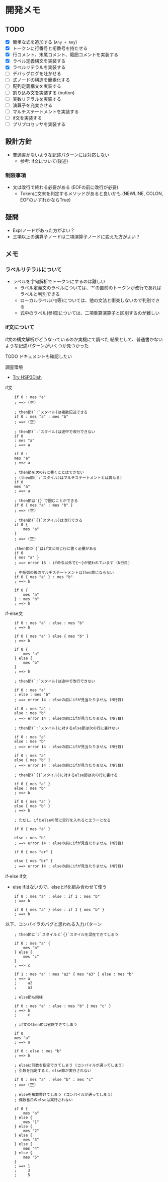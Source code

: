 # 開発メモ

## TODO

- [x] 簡単な式を追加する (`Any + Any`)
- [x] トークンに行番号と桁番号を持たせる
- [x] 行コメント、末尾コメント、範囲コメントを実装する
- [x] ラベル定義構文を実装する
- [x] ラベルリテラルを実装する
- [ ] デバッグログを吐かせる
- [ ] 式ノードの構造を簡素化する
- [ ] 配列定義構文を実装する
- [ ] 割り込み文を実装する (button)
- [ ] 実数リテラルを実装する
- [ ] 演算子を充実させる
- [ ] マルチステートメントを実装する
- [ ] if文を実装する
- [ ] プリプロセッサを実装する

## 設計方針

- 普通書かないような記述パターンには対応しない
  - 参考: if文について(後述)

### 制限事項

- 文は改行で終わる必要がある (EOFの前に改行が必要)
  - Tokenに文末を判定するメソッドがあると良いかも (NEWLINE, COLON, EOFのいずれかならTrue)

## 疑問

- Exprノードがあった方がよい？
- 三項以上の演算子ノードは二項演算子ノードに変えた方がよい？

## メモ

### ラベルリテラルについて

- ラベルを字句解析でトークンにするのは難しい
  - ラベル定義文のラベルについては、'*'の直前のトークンが改行であればラベルと判別できる
  - ローカルラベル(`*@`等)については、他の文法と衝突しないので判別できる
  - 式中のラベル(参照)については、二項乗算演算子と区別するのが難しい

### if文について

if文の構文解析がどうなっているのか実機にて調べた
結果として、普通書かないような記述パターンがいくつか見つかった

TODO ドキュメントも確認したい

調査環境

- [Try HSP3Dish](http://peppermint.jp/products/hsp/try.html)

if文

```hsp
    if 0 : mes "a"
    ; ==> (空)

    ; then節(`:`スタイル)は複数記述できる
    if 0 : mes "a" : mes "b"
    ; ==> (空)

    ; then節(`:`スタイル)は途中で改行できない
    if 0
    : mes "a"
    ; ==> a

    if 0 :
    mes "a"
    ; ==> a

    ; then節を次の行に書くことはできない
    ; (then節(`:`スタイル)はマルチステートメントとは異なる)
    if 0
    mes "a"
    ; ==> a

    ; then節は`{}`で囲むことができる
    if 0 { mes "a" : mes "b" }
    ; ==> (空)

    ; then節(`{}`スタイル)は改行できる
    if 0 {
        mes "a"
    }
    ; ==> (空)

    ;then節の`{`はif文と同じ行に書く必要がある
    if 0
    { mes "a" }
    ; ==> error 16 : if命令以外で{〜}が使われています (N行目)

    ; 中括弧の後のマルチステートメントはthen節にならない
    if 0 { mes "a" } : mes "b"
    ; ==> b

    if 0 {
        mes "a"
    } : mes "b"
    ; ==> b
```

if-else文

```hsp
    if 0 : mes "a" : else : mes "b"
    ; ==> b

    if 0 { mes "a" } else { mes "b" }
    ; ==> b

    if 0 {
        mes "a"
    } else {
        mes "b"
    }
    ; ==> b

    ; then節(`:`スタイル)は途中で改行できない

    if 0 : mes "a"
    : else : mes "b"
    ; ==> error 14 : elseの前にifが見当たりません (N行目)

    if 0 : mes "a" :
    else : mes "b"
    ; ==> error 14 : elseの前にifが見当たりません (N行目)

    ; then節(`:`スタイル)に対するelse節は次の行に書けない

    if 0 : mes "a"
    else : mes "b"
    ; ==> error 14 : elseの前にifが見当たりません (N行目)

    if 0 : mes "a"
    else { mes "b" }
    ; ==> error 14 : elseの前にifが見当たりません (N行目)

    ; then節(`{}`スタイル)に対するelse節は次の行に書ける

    if 0 { mes "a" }
    else : mes "b"
    ; ==> b

    if 0 { mes "a" }
    else { mes "b" }
    ; ==> b

    ; ただし、ifとelseの間に空行を入れるとエラーとなる

    if 0 { mes "a" }

    else : mes "b"
    ; ==> error 14 : elseの前にifが見当たりません (N行目)

    if 0 { mes "ar" }

    else { mes "br" }
    ; ==> error 14 : elseの前にifが見当たりません (N行目)
```

if-else if文

- else ifはないので、elseとifを組み合わせて使う

```hsp
    if 0 : mes "a" : else : if 1 : mes "b"
    ; ==> b

    if 0 { mes "a" } else : if 1 { mes "b" }
    ; ==> b
```

以下、コンパイラのバグと思われる入力パターン

```hsp
    ; then節に`:`スタイルと`{}`スタイルを混在できてしまう

    if 0 : mes "a" {
        mes "b"
    } else {
        mes "c"
    }
    ; ==> c

    if 1 : mes "a" : mes "a2" { mes "a3" } else : mes "b"
    ; ==> a
    ;     a2
    ;     a3

    ; else節も同様

    if 0 : mes "a" : else : mes "b" { mes "c" }
    ; ==> b
    ;     c

    ; if文のthen節は省略できてしまう

    if 0
    mes "a"
    ; ==> a

    if 0 : else : mes "b"
    ; ==> b

    ; elseに引数を指定できてしまう (コンパイルが通ってしまう)
    ; 引数を指定すると、else節が実行されない

    if 0 : mes "a" : else "b" : mes "c"
    ; ==> (空)

    ; elseを複数書けてしまう (コンパイルが通ってしまう)
    ; 偶数番目のelseは実行されない

    if 0 {
        mes "a"
    } else {
        mes "1"
    } else {
        mes "2"
    } else {
        mes "3"
    } else {
        mes "4"
    } else {
        mes "5"
    }
    ; ==> 1
    ;     3
    ;     5
```
